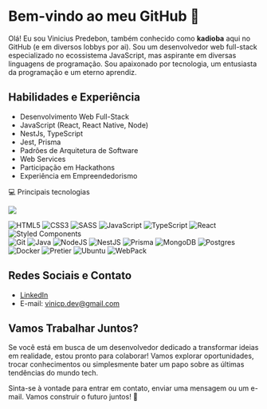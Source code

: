 # Bem-vindo ao meu GitHub 👋

Olá! Eu sou Vinicius Predebon, também conhecido como **kadioba** aqui no GitHub (e em diversos lobbys por ai). Sou um desenvolvedor web full-stack especializado no ecossistema JavaScript, mas aspirante em diversas linguagens de programação. Sou apaixonado por tecnologia, um entusiasta da programação e um eterno aprendiz.

## Habilidades e Experiência
- Desenvolvimento Web Full-Stack
- JavaScript (React, React Native, Node)
- NestJs, TypeScript
- Jest, Prisma
- Padrões de Arquitetura de Software
- Web Services
- Participação em Hackathons
- Experiência em Empreendedorismo

💻 Principais tecnologias

![](https://github-readme-stats.vercel.app/api/top-langs/?username={kadioba})

![HTML5](https://img.shields.io/badge/html5-%23E34F26.svg?style=flat&logo=html5&logoColor=white)
![CSS3](https://img.shields.io/badge/css3-%231572B6.svg?style=flat&logo=css3&logoColor=white)
![SASS](https://img.shields.io/badge/SASS-hotpink.svg?style=flat&logo=SASS&logoColor=white) 
![JavaScript](https://img.shields.io/badge/javascript-%23323330.svg?style=flat&logo=javascript&logoColor=%23F7DF1E)
![TypeScript](https://img.shields.io/badge/typescript-%23007ACC.svg?style=flat&logo=typescript&logoColor=white) 
![React](https://img.shields.io/badge/react-%2320232a.svg?style=flat&logo=react&logoColor=%2361DAFB) 
![Styled Components](https://img.shields.io/badge/styled--components-DB7093?style=flat&logo=styled-components&logoColor=white) 
<br />
![Git](https://img.shields.io/badge/GIT-E44C30?style=for-the-badge&logo=git&logoColor=white)
![Java](https://img.shields.io/badge/Java-ED8B00?style=flat&logo=openjdk&logoColor=white) 
![NodeJS](https://img.shields.io/badge/node.js-6DA55F?style=flat&logo=node.js&logoColor=white)
![NestJS](https://img.shields.io/badge/nestjs-%23E0234E.svg?style=flat&logo=nestjs&logoColor=white)
![Prisma](https://img.shields.io/badge/Prisma-3982CE?style=flat&logo=Prisma&logoColor=white)
![MongoDB](https://img.shields.io/badge/MongoDB-%234ea94b.svg?style=flat&logo=mongodb&logoColor=white) 
![Postgres](https://img.shields.io/badge/postgres-%23316192.svg?style=flat&logo=postgresql&logoColor=white)
![Docker](https://img.shields.io/badge/docker-%230db7ed.svg?style=flat&logo=docker&logoColor=white)
![Pretier](https://img.shields.io/badge/prettier-1A2C34?style=for-the-badge&logo=prettier&logoColor=F7BA3E)
![Ubuntu](https://img.shields.io/badge/Ubuntu-E95420?style=for-the-badge&logo=ubuntu&logoColor=white)
![WebPack](https://img.shields.io/badge/Webpack-8DD6F9?style=for-the-badge&logo=Webpack&logoColor=white)


## Redes Sociais e Contato
- [LinkedIn](https://www.linkedin.com/in/vinicius-predebon/)
- E-mail: vinicp.dev@gmail.com

## Vamos Trabalhar Juntos?
Se você está em busca de um desenvolvedor dedicado a transformar ideias em realidade, estou pronto para colaborar! Vamos explorar oportunidades, trocar conhecimentos ou simplesmente bater um papo sobre as últimas tendências do mundo tech.

Sinta-se à vontade para entrar em contato, enviar uma mensagem ou um e-mail. Vamos construir o futuro juntos! 🚀

<!--
**kadioba/kadioba** is a ✨ _special_ ✨ repository because its `README.md` (this file) appears on your GitHub profile.

Here are some ideas to get you started:

- 🔭 I’m currently working on ...
- 🌱 I’m currently learning ...
- 👯 I’m looking to collaborate on ...
- 🤔 I’m looking for help with ...
- 💬 Ask me about ...
- 📫 How to reach me: ...
- 😄 Pronouns: ...
- ⚡ Fun fact: ...
-->

